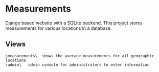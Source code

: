 # Measurements
Django based website with a SQLite backend.  This project stores measurements for various locations in a database.

## Views
```
\measurements\  shows the average measurements for all geographic locations
\admin\   admin console for administrators to enter information
```

